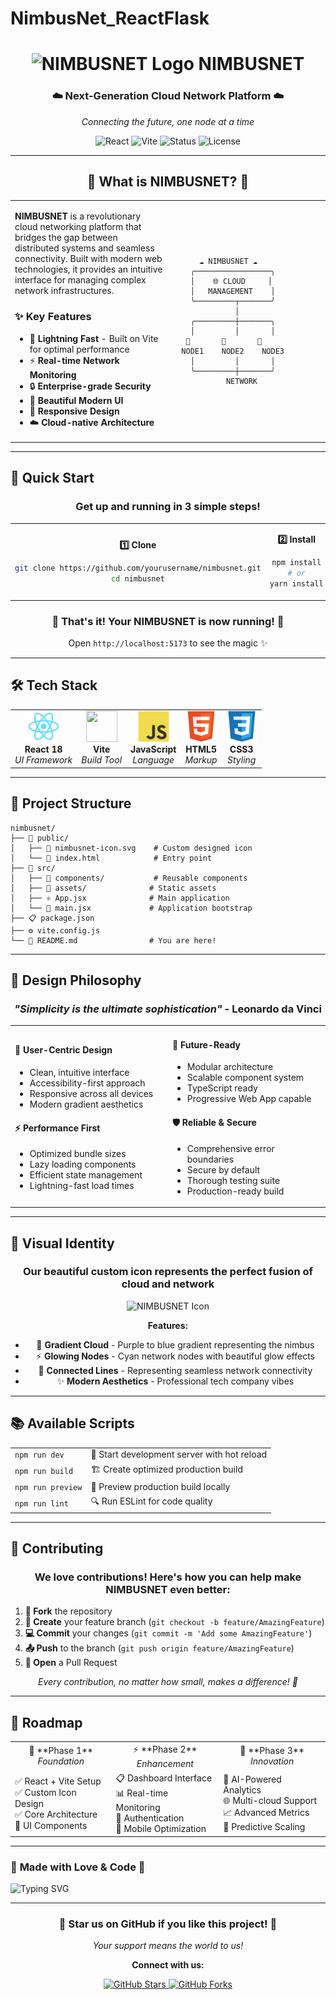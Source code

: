 # NimbusNet_ReactFlask
# <div align="center"><img src="./public/nimbusnet-icon.svg" alt="NIMBUSNET Logo" width="64" height="64"/> NIMBUSNET</div>

<div align="center">
  <h3>☁️ Next-Generation Cloud Network Platform ☁️</h3>
  <p><em>Connecting the future, one node at a time</em></p>
  
  <img src="https://img.shields.io/badge/React-18.x-61DAFB?style=for-the-badge&logo=react&logoColor=white" alt="React"/>
  <img src="https://img.shields.io/badge/Vite-5.x-646CFF?style=for-the-badge&logo=vite&logoColor=white" alt="Vite"/>
  <img src="https://img.shields.io/badge/Status-Active-00D4FF?style=for-the-badge" alt="Status"/>
  <img src="https://img.shields.io/badge/License-MIT-purple?style=for-the-badge" alt="License"/>
</div>

---

<div align="center">

## 🌟 **What is NIMBUSNET?** 🌟

</div>

<table align="center">
<tr>
<td width="50%">

**NIMBUSNET** is a revolutionary cloud networking platform that bridges the gap between distributed systems and seamless connectivity. Built with modern web technologies, it provides an intuitive interface for managing complex network infrastructures.

### ✨ **Key Features**
- 🚀 **Lightning Fast** - Built on Vite for optimal performance
- ⚡ **Real-time Network Monitoring**
- 🔒 **Enterprise-grade Security**
- 🎨 **Beautiful Modern UI**
- 📱 **Responsive Design**
- ☁️ **Cloud-native Architecture**

</td>
<td width="50%">

```ascii
      ☁️ NIMBUSNET ☁️
    ╭─────────────────╮
    │    🌐 CLOUD     │
    │   MANAGEMENT    │
    ╰─────────┬───────╯
              │
    ╭─────────┼───────╮
    │         │       │
   🔵       🔵       🔵
  NODE1    NODE2    NODE3
    │         │       │
    ╰─────────┼───────╯
            NETWORK
```

</td>
</tr>
</table>

---

## 🚀 **Quick Start**

<div align="center">

### Get up and running in 3 simple steps!

</div>

<table>
<tr>
<td align="center" width="33%">

**1️⃣ Clone**
```bash
git clone https://github.com/yourusername/nimbusnet.git
cd nimbusnet
```

</td>
<td align="center" width="33%">

**2️⃣ Install**
```bash
npm install
# or
yarn install
```

</td>
<td align="center" width="33%">

**3️⃣ Launch**
```bash
npm run dev
# or
yarn dev
```

</td>
</tr>
</table>

<div align="center">
  <h3>🎉 That's it! Your NIMBUSNET is now running! 🎉</h3>
  <p>Open <code>http://localhost:5173</code> to see the magic ✨</p>
</div>

---

## 🛠️ **Tech Stack**

<div align="center">

<table>
<tr>
<td align="center"><img src="https://raw.githubusercontent.com/devicons/devicon/master/icons/react/react-original.svg" width="50" height="50"/><br/><strong>React 18</strong><br/><em>UI Framework</em></td>
<td align="center"><img src="https://vitejs.dev/logo.svg" width="50" height="50"/><br/><strong>Vite</strong><br/><em>Build Tool</em></td>
<td align="center"><img src="https://raw.githubusercontent.com/devicons/devicon/master/icons/javascript/javascript-original.svg" width="50" height="50"/><br/><strong>JavaScript</strong><br/><em>Language</em></td>
<td align="center"><img src="https://raw.githubusercontent.com/devicons/devicon/master/icons/html5/html5-original.svg" width="50" height="50"/><br/><strong>HTML5</strong><br/><em>Markup</em></td>
<td align="center"><img src="https://raw.githubusercontent.com/devicons/devicon/master/icons/css3/css3-original.svg" width="50" height="50"/><br/><strong>CSS3</strong><br/><em>Styling</em></td>
</tr>
</table>

</div>

---

## 📁 **Project Structure**

```
nimbusnet/
├── 📁 public/
│   ├── 🎨 nimbusnet-icon.svg    # Custom designed icon
│   └── 📄 index.html            # Entry point
├── 📁 src/
│   ├── 📁 components/           # Reusable components
│   ├── 📁 assets/              # Static assets
│   ├── ⚛️ App.jsx              # Main application
│   └── 🚀 main.jsx             # Application bootstrap
├── 📋 package.json
├── ⚙️ vite.config.js
└── 📖 README.md                # You are here!
```

---

## 🎨 **Design Philosophy**

<div align="center">

### *"Simplicity is the ultimate sophistication"* - Leonardo da Vinci

</div>

<table>
<tr>
<td width="50%">

#### 🎯 **User-Centric Design**
- Clean, intuitive interface
- Accessibility-first approach  
- Responsive across all devices
- Modern gradient aesthetics

#### ⚡ **Performance First**
- Optimized bundle sizes
- Lazy loading components
- Efficient state management
- Lightning-fast load times

</td>
<td width="50%">

#### 🔮 **Future-Ready**
- Modular architecture
- Scalable component system
- TypeScript ready
- Progressive Web App capable

#### 🛡️ **Reliable & Secure**
- Comprehensive error boundaries
- Secure by default
- Thorough testing suite
- Production-ready build

</td>
</tr>
</table>

---

## 🌈 **Visual Identity**

<div align="center">

### Our beautiful custom icon represents the perfect fusion of cloud and network

<img src="./public/nimbusnet-icon.svg" alt="NIMBUSNET Icon" width="128" height="128"/>

**Features:**
- 🎨 **Gradient Cloud** - Purple to blue gradient representing the nimbus
- ⚡ **Glowing Nodes** - Cyan network nodes with beautiful glow effects
- 🔗 **Connected Lines** - Representing seamless network connectivity
- ✨ **Modern Aesthetics** - Professional tech company vibes

</div>

---

## 📚 **Available Scripts**

<table>
<tr>
<td><code>npm run dev</code></td>
<td>🚀 Start development server with hot reload</td>
</tr>
<tr>
<td><code>npm run build</code></td>
<td>🏗️ Create optimized production build</td>
</tr>
<tr>
<td><code>npm run preview</code></td>
<td>👀 Preview production build locally</td>
</tr>
<tr>
<td><code>npm run lint</code></td>
<td>🔍 Run ESLint for code quality</td>
</tr>
</table>

---

## 🤝 **Contributing**

<div align="center">

### We love contributions! Here's how you can help make NIMBUSNET even better:

</div>

1. **🍴 Fork** the repository
2. **🌿 Create** your feature branch (`git checkout -b feature/AmazingFeature`)
3. **💻 Commit** your changes (`git commit -m 'Add some AmazingFeature'`)
4. **📤 Push** to the branch (`git push origin feature/AmazingFeature`)
5. **🎉 Open** a Pull Request

<div align="center">
  <em>Every contribution, no matter how small, makes a difference! 💙</em>
</div>

---

## 🎯 **Roadmap**

<table>
<tr>
<td align="center">🎯 **Phase 1**<br/><em>Foundation</em></td>
<td align="center">⚡ **Phase 2**<br/><em>Enhancement</em></td>
<td align="center">🚀 **Phase 3**<br/><em>Innovation</em></td>
</tr>
<tr>
<td>
✅ React + Vite Setup<br/>
✅ Custom Icon Design<br/>
✅ Core Architecture<br/>
🔄 UI Components
</td>
<td>
📋 Dashboard Interface<br/>
📊 Real-time Monitoring<br/>
🔐 Authentication<br/>
📱 Mobile Optimization
</td>
<td>
🤖 AI-Powered Analytics<br/>
🌐 Multi-cloud Support<br/>
📈 Advanced Metrics<br/>
🔮 Predictive Scaling
</td>
</tr>
</table>

---


### 💙 **Made with Love & Code** 💙

<img src="https://readme-typing-svg.herokuapp.com?font=Fira+Code&pause=1000&color=667EEA&center=true&vCenter=true&width=435&lines=Built+with+React+%2B+Vite;Designed+for+the+Future;Cloud+Networking+Made+Easy;NIMBUSNET+-+Connect+Everything" alt="Typing SVG" />

</div>

---

<div align="center">
  <h3>🌟 Star us on GitHub if you like this project! 🌟</h3>
  <p><em>Your support means the world to us!</em></p>
  
  **Connect with us:**
  
  <a href="https://github.com/yourusername/nimbusnet">
    <img src="https://img.shields.io/github/stars/yourusername/nimbusnet?style=social" alt="GitHub Stars"/>
  </a>
  <a href="https://github.com/yourusername/nimbusnet/fork">
    <img src="https://img.shields.io/github/forks/yourusername/nimbusnet?style=social" alt="GitHub Forks"/>
  </a>
</div>
